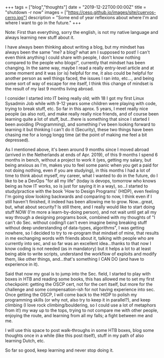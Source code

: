 +++
tags = ["blog","thoughts"]
date = "2019-12-22T00:00:00Z"
title = "shutdown -r now"
images = ["https://ceso.github.io/images/site/cuervos-cerro.jpg"]
description = "Some end of year reflexions about where I'm and where I want to go in the future."
+++

Note: First than everything, sorry the english, is not my native language and always learning new stuff about it.

I have always been thinking about writing a blog, but my mindset has always been the same "me? a blog? what am I supposed to post! I can't even think anything I could share with people, I don't know nothing compared to the people
who blogs!", currently that mindset has been changing. In the same way, maybe I read a really entry-level article and at some moment and it was (or is) helpful for me, it also could be helpful for another person as well things faced, the issues I ran into, etc..., and being some sort of way of escape for me itself, I think this change of mindset is the result of my last 9 months living abroad.

I consider I started into IT being really old; with 18 I got my first Linux Sysadmin Job while with 9-12 years some children were playing with code, trying to break stuff, etc.
So far in this aprox. 5 years, I meet really nice people (as also not), and make really really nice friends, and of course been learning quite a lot of stuff, but...there is something that since I started I been avoiding (Programming), and something I've been looking forward to learning it but thinking I can't do it (Security), these two things have been chasing me for a longg longg time (at the point of making me feel a bit depressed).

As I mentioned above, it's been around 9 months since I moved abroad (arrived in the Netherlands at ends of Apr. 2019), of this 9 months I spend 6 months in bench, without a project to work it (yes, getting my salary, but being anxious as I'm, makes you to feel some panic when you get a paid for not doing nothing, even if you are studying), in this months I had a lot of time to think about myself, my career, what I wanted to do in the future, do I like to be a DevOps "for all my life" (today is devops, tomorrow who knows being as how IT works, so is just for saying it in a way), so...I started to study/practice with the book 'How to Design Programs' (HtDP), even feeling I'm going slow looking backwards and comparing to now, I think even if I still haven't finished, it indeed has been allowing me to grow.
Now...great, but, what about security? Is still there, and I really would like to start doing stuff NOW (I'm more a learn-by-doing person), and not wait until get all my way through a designing programs book, combined with my thoughts of "I can't do Sec. without coding/I can't even imagine being breaking stuff without deep understanding of data-types, algorithms", I was getting nowhere, so I decided to try to re-program that mindset of mine, that results in me exchanging words with friends about it, talking with people who are currently into sec, and so far was an excellent idea...thanks to that now I know coding is not needed (as in mandatory) but it helps a lot to at least being able to write scripts, understand the workflow of exploits and modify them, like other things, and...that's something I CAN DO (and have to experience in it). 

Said that now my goal is to jump into the Sec. field, I started to play with boxes in HTB and reading some books, this has allowed me to set my first checkpoint: getting the OSCP cert, not for the cert itself, but more for the challenge and some compensation-ish for not having experience into sec.
Once getting the OSCP, I will come back to the HtDP to polish my programming skills (or why not, also try to keep it in parallel?), and keep climbing (I love rock climbing/bouldering, so I could use a lot of metaphors from it!) my way up to the tops, trying to not compare me with other people, enjoying the route, and learning from all my falls; a fight between me and me.

I will use this space to post walk-throughs in some HTB boxes, blog some thoughts once in a while (like this post itself), stuff in my path of also learning Dutch, etc.

So far so good, keep learning and never stop doing it.
